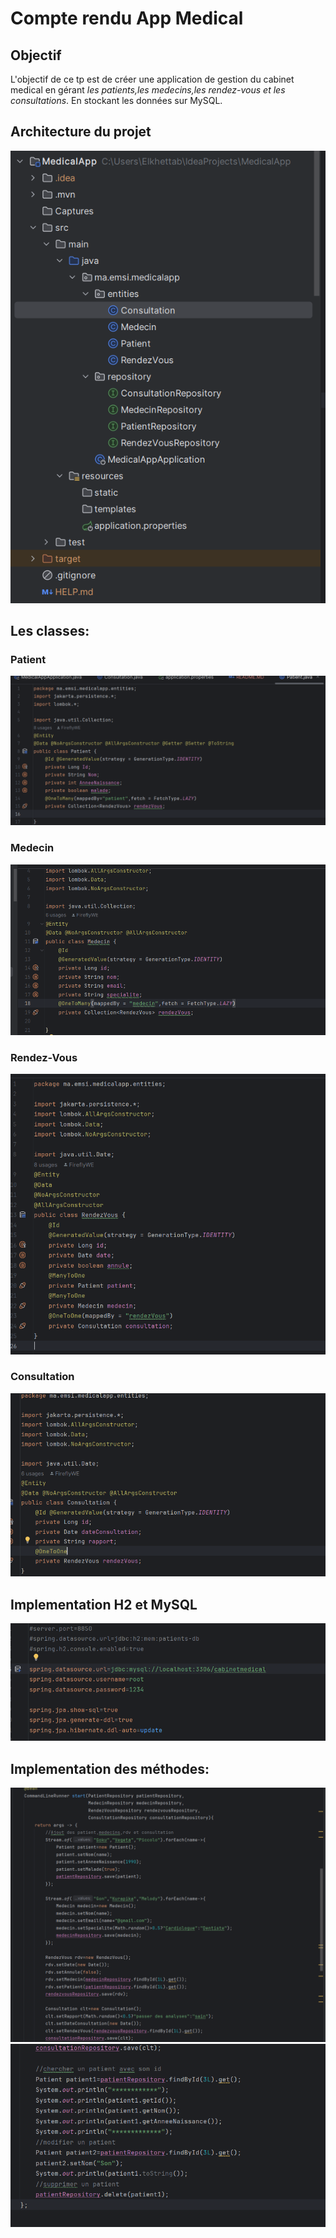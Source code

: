 <h1>Compte rendu App Medical</h1>
<h2>Objectif</h2>
<p>L'objectif de ce tp est de créer une application de gestion du cabinet medical en gérant 
<i>les patients,les medecins,les rendez-vous et les consultations</i>.
En stockant les données sur MySQL.</p>
<h2>Architecture du projet</h2>
<img src="Captures/cap0.png">
<h2>Les classes:</h2>
<h3>Patient</h3>
<img src="Captures/cap1.png">
<h3>Medecin</h3>
<img src="Captures/cap2.png">
<h3>Rendez-Vous</h3>
<img src="Captures/cap3.png">
<h3>Consultation</h3>
<img src="Captures/cap4.png">
<h2>Implementation H2 et MySQL</h2>
<img src="Captures/cap5.png">
<h2>Implementation des méthodes:</h2>
<img src="Captures/cap6.png">
<img src="Captures/cap7.png">
